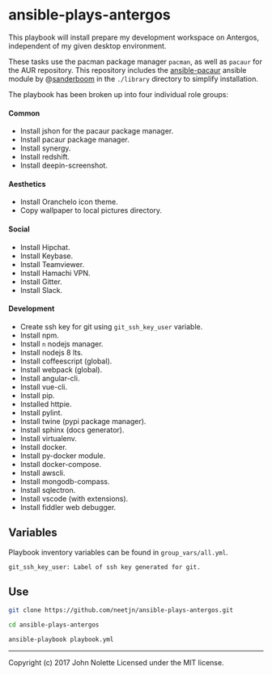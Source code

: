 # ansible-plays-antergos

This playbook will install prepare my development workspace on Antergos, independent of my given desktop environment.

These tasks use the pacman package manager `pacman`, as well as `pacaur` for the AUR repository. This repository includes the [ansible-pacaur](https://github.com/sanderboom/ansible-pacaur) ansible module by @[sanderboom](https://github.com/sanderboom) in the `./library` directory to simplify installation.

The playbook has been broken up into four individual role groups:

#### Common

* Install jshon for the pacaur package manager.
* Install pacaur package manager.
* Install synergy.
* Install redshift.
* Install deepin-screenshot.

#### Aesthetics

* Install Oranchelo icon theme.
* Copy wallpaper to local pictures directory.

#### Social

* Install Hipchat.
* Install Keybase.
* Install Teamviewer.
* Install Hamachi VPN.
* Install Gitter.
* Install Slack.

#### Development

* Create ssh key for git using `git_ssh_key_user` variable.
* Install npm.
* Install `n` nodejs manager.
* Install nodejs 8 lts.
* Install coffeescript (global).
* Install webpack (global).
* Install angular-cli.
* Install vue-cli.
* Install pip.
* Installed httpie.
* Install pylint.
* Install twine (pypi package manager).
* Install sphinx (docs generator).
* Install virtualenv.
* Install docker.
* Install py-docker module.
* Install docker-compose.
* Install awscli.
* Install mongodb-compass.
* Install sqlectron.
* Install vscode (with extensions).
* Install fiddler web debugger.

## Variables

Playbook inventory variables can be found in `group_vars/all.yml`.

    git_ssh_key_user: Label of ssh key generated for git.

## Use

```sh
git clone https://github.com/neetjn/ansible-plays-antergos.git

cd ansible-plays-antergos

ansible-playbook playbook.yml
```

---
Copyright (c) 2017 John Nolette Licensed under the MIT license.
